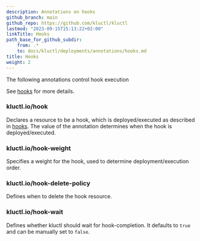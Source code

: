 ```yaml
---
description: Annotations on hooks
github_branch: main
github_repo: https://github.com/kluctl/kluctl
lastmod: "2023-09-15T15:13:22+02:00"
linkTitle: Hooks
path_base_for_github_subdir:
    from: .*
    to: docs/kluctl/deployments/annotations/hooks.md
title: Hooks
weight: 2
---
```






The following annotations control hook execution

See [hooks](../../deployments/hooks.md) for more details.

### kluctl.io/hook
Declares a resource to be a hook, which is deployed/executed as described in [hooks](../../deployments/hooks.md). The value of the
annotation determines when the hook is deployed/executed.

### kluctl.io/hook-weight
Specifies a weight for the hook, used to determine deployment/execution order.

### kluctl.io/hook-delete-policy
Defines when to delete the hook resource.

### kluctl.io/hook-wait
Defines whether kluctl should wait for hook-completion. It defaults to `true` and can be manually set to `false`.
